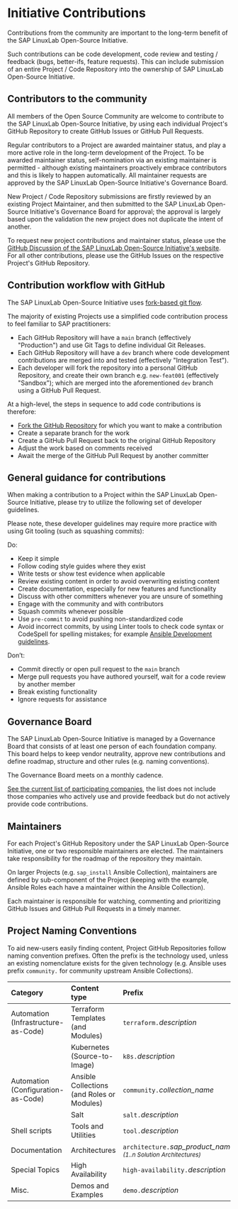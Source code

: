 # Initiative Contributions

Contributions from the community are important to the long-term benefit of the SAP LinuxLab Open-Source Initiative.

Such contributions can be code development, code review and testing / feedback (bugs, better-ifs, feature requests). This can include submission of an entire Project / Code Repository into the ownership of SAP LinuxLab Open-Source Initiative.

## Contributors to the community

All members of the Open Source Community are welcome to contribute to the SAP LinuxLab Open-Source Initiative, by using each individual Project's GitHub Repository to create GitHub Issues or GitHub Pull Requests.

Regular contributors to a Project are awarded maintainer status, and play a more active role in the long-term development of the Project. To be awarded maintainer status, self-nomination via an existing maintainer is permitted - although existing maintainers proactively embrace contributors and this is likely to happen automatically. All maintainer requests are approved by the SAP LinuxLab Open-Source Initiative's Governance Board.

New Project / Code Repository submissions are firstly reviewed by an existing Project Maintainer, and then submitted to the SAP LinuxLab Open-Source Initiative's Governance Board for approval; the approval is largely based upon the validation the new project does not duplicate the intent of another.

To request new project contributions and maintainer status, please use the [GitHub Discussion of the SAP LinuxLab Open-Source Initiative's website](https://github.com/sap-linuxlab/sap-linuxlab.github.io/discussions). For all other contributions, please use the GitHub Issues on the respective Project's GitHub Repository.

## Contribution workflow with GitHub

The SAP LinuxLab Open-Source Initiative uses [fork-based git flow](https://www.atlassian.com/git/tutorials/comparing-workflows/forking-workflow).

The majority of existing Projects use a simplified code contribution process to feel familiar to SAP practitioners:

- Each GitHub Repository will have a `main` branch (effectively "Production") and use Git Tags to define individual Git Releases.
- Each GitHub Repository will have a `dev` branch where code development contributions are merged into and tested (effectively "Integration Test").
- Each developer will fork the repository into a personal GitHub Repository, and create their own branch e.g. `new-feat001` (effectively "Sandbox"); which are merged into the aforementioned `dev` branch using a GitHub Pull Request.

At a high-level, the steps in sequence to add code contributions is therefore:

- [Fork the GitHub Repository](./initiative_contribute/__create_a_fork.md) for which you want to make a contribution
- Create a separate branch for the work
- Create a GitHub Pull Request back to the original GitHub Repository
- Adjust the work based on comments received
- Await the merge of the GitHub Pull Request by another committer

## General guidance for contributions

When making a contribution to a Project within the SAP LinuxLab Open-Source Initiative, please try to utilize the following set of developer guidelines.

Please note, these developer guidelines may require more practice with using Git tooling (such as squashing commits):

Do:

- Keep it simple
- Follow coding style guides where they exist
- Write tests or show test evidence when applicable
- Review existing content in order to avoid overwriting existing content
- Create documentation, especially for new features and functionality
- Discuss with other committers whenever you are unsure of something
- Engage with the community and with contributors
- Squash commits whenever possible
- Use `pre-commit` to avoid pushing non-standardized code
- Avoid incorrect commits, by using Linter tools to check code syntax or CodeSpell for spelling mistakes; for example [Ansible Development guidelines](./initiative_contribute/__ansible_dev_guidelines.md).

Don’t:

- Commit directly or open pull request to the `main` branch
- Merge pull requests you have authored yourself, wait for a code review by another member
- Break existing functionality
- Ignore requests for assistance

## Governance Board

The SAP LinuxLab Open-Source Initiative is managed by a Governance Board that consists of at least one person of each foundation company. This board helps to keep vendor neutrality, approve new contributions and define roadmap, structure and other rules (e.g. naming conventions).

The Governance Board meets on a monthly cadence.

[See the current list of participating companies](./initiative_participating_companies.md), the list does not include those companies who actively use and provide feedback but do not actively provide code contributions.

## Maintainers

For each Project's GitHub Repository under the SAP LinuxLab Open-Source Initiative, one or two responsible maintainers are elected. The maintainers take responsibility for the roadmap of the repository they maintain.

On larger Projects (e.g. `sap_install` Ansible Collection), maintainers are defined by sub-component of the Project (keeping with the example, Ansible Roles each have a maintainer within the Ansible Collection).

Each maintainer is responsible for watching, commenting and prioritizing GitHub Issues and GitHub Pull Requests in a timely manner.

## Project Naming Conventions

To aid new-users easily finding content, Project GitHub Repositories follow naming convention prefixes. Often the prefix is the technology used, unless an existing nomenclature exists for the given technology (e.g. Ansible uses prefix `community.` for community upstream Ansible Collections).

| Category | Content type | Prefix |
|:---|:---|:---|
| Automation (Infrastructure-as-Code) | Terraform Templates (and Modules) | `terraform.`*description* |
| | Kubernetes (Source-to-Image) | `k8s.`*description* |
| Automation (Configuration-as-Code) | Ansible Collections (and Roles or Modules) | `community.`*collection_name* |
|  | Salt | `salt.`*description* |
| Shell scripts | Tools and Utilities | `tool.`*description* |
| Documentation | Architectures | `architecture.`*sap_product_name* <sub>*(1..n Solution Architectures)*</sub> |
| Special Topics | High Availability | `high-availability.`*description* |
| Misc. | Demos and Examples | `demo.`*description* |

